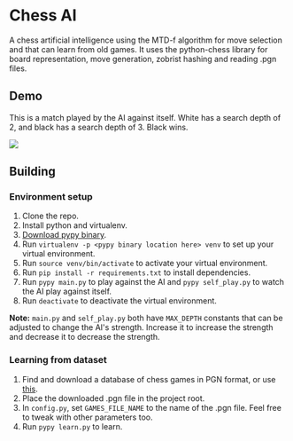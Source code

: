 # Chess AI

A chess artificial intelligence using the MTD-f algorithm for move selection and that can learn from old games. It uses the python-chess library for board representation, move generation, zobrist hashing and reading .pgn files.

## Demo

This is a match played by the AI against itself. White has a search depth of 2, and black has a search depth of 3. Black wins.

![](https://i.imgur.com/RGJON84.gif)

## Building

### Environment setup

1. Clone the repo.
2. Install python and virtualenv.
3. [Download pypy binary](http://pypy.org/download.html).
4. Run `virtualenv -p <pypy binary location here> venv` to set up your virtual environment.
5. Run `source venv/bin/activate` to activate your virtual environment.
6. Run `pip install -r requirements.txt` to install dependencies.
7. Run `pypy main.py` to play against the AI and `pypy self_play.py` to watch the AI play against itself.
8. Run `deactivate` to deactivate the virtual environment.

**Note:** `main.py` and `self_play.py` both have `MAX_DEPTH` constants that can be adjusted to change the AI's strength. Increase it to increase the strength and decrease it to decrease the strength.

### Learning from dataset

1. Find and download a database of chess games in PGN format, or use [this](https://drive.google.com/file/d/0BwU3DiBuFdpWYnBBQWUtWXJTenM/view?usp=sharing).
2. Place the downloaded .pgn file in the project root.
3. In `config.py`, set `GAMES_FILE_NAME` to the name of the .pgn file. Feel free to tweak with other parameters too.
4. Run `pypy learn.py` to learn.

